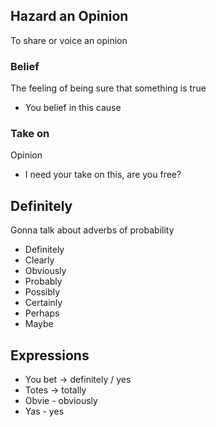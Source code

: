 
## Hazard an Opinion
To share or voice an opinion

### Belief
The feeling of being sure that something is true
- You belief in this cause

### Take on
Opinion
- I need your take on this, are you free?


## Definitely
Gonna talk about adverbs of probability
- Definitely
- Clearly
- Obviously
- Probably
- Possibly
- Certainly
- Perhaps
- Maybe

## Expressions
- You bet -> definitely / yes
- Totes -> totally
- Obvie - obviously
- Yas - yes

